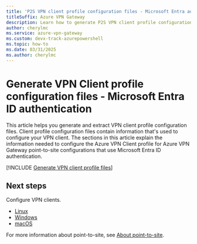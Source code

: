 ```yaml
---
title: 'P2S VPN client profile configuration files - Microsoft Entra authentication'
titleSuffix: Azure VPN Gateway
description: Learn how to generate P2S VPN client profile configuration files for Microsoft Entra ID authentication.
author: cherylmc
ms.service: azure-vpn-gateway
ms.custom: devx-track-azurepowershell
ms.topic: how-to
ms.date: 03/31/2025
ms.author: cherylmc
---
```

# Generate VPN Client profile configuration files - Microsoft Entra ID authentication

This article helps you generate and extract VPN client profile configuration files. Client profile configuration files contain information that's used to configure your VPN client. The sections in this article explain the information needed to configure the Azure VPN Client profile for Azure VPN Gateway point-to-site configurations that use Microsoft Entra ID authentication.

[!INCLUDE [Generate VPN client profile files](../../includes/vpn-gateway-p2s-vpn-client-profile-generate-entra.md)]

## Next steps

Configure VPN clients.

* [Linux ](point-to-site-entra-vpn-client-linux.md)
* [Windows](point-to-site-entra-vpn-client-windows.md)
* [macOS](point-to-site-entra-vpn-client-mac.md)

For more information about point-to-site, see [About point-to-site](point-to-site-about.md).
